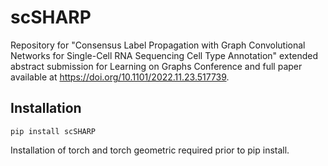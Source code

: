 # scSHARP

Repository for "Consensus Label Propagation with Graph Convolutional Networks for Single-Cell RNA Sequencing Cell Type Annotation" extended abstract submission for Learning on Graphs Conference and full paper available at https://doi.org/10.1101/2022.11.23.517739.

## Installation
```
pip install scSHARP
```

Installation of torch and torch geometric required prior to pip install.
